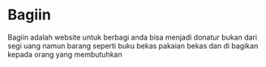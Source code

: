 # Bagiin
Bagiin adalah website untuk berbagi anda bisa menjadi donatur bukan dari segi uang namun barang seperti buku bekas pakaian bekas dan di bagikan kepada orang yang membutuhkan 
